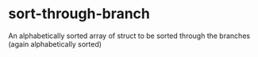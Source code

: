 # sort-through-branch
An alphabetically sorted array of struct to be sorted through the branches (again alphabetically sorted)
